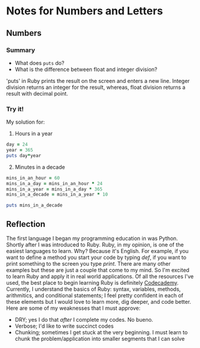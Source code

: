 # Notes for Numbers and Letters

## Numbers

### Summary
- What does `puts` do?
- What is the difference between float and integer division?
<P>'puts' in Ruby prints the result on the screen and enters a new line. Integer division returns an integer for the result, whereas, float division returns a result with decimal point.</p>

### Try it!

My solution for:

1.  Hours in a year

```ruby
day = 24
year = 365
puts day*year
```

2. Minutes in a decade

```ruby
mins_in_an_hour = 60
mins_in_a_day = mins_in_an_hour * 24
mins_in_a_year = mins_in_a_day * 365
mins_in_a_decade = mins_in_a_year * 10

puts mins_in_a_decade
```

## Reflection

<!-- Write your reflection here. Use the Reflection Guidelines for help framing your reflection.

https://github.com/Devbootcamp/phase-0-handbook/blob/master/coding-references/reflection-guidelines.md
 -->

The first language I began my programming education in was Python. Shortly after I was introduced to Ruby. Ruby, in my opinion, is one of the easiest languages to learn. Why? Because it's English. For example, if you want to define a method you start your code by typing *def*, if you want to print something to the screen you type *print*. There are many other examples but these are just a couple that come to my mind. So I'm excited to learn Ruby and apply it in real world applications. Of all the resources I've used, the best place to begin learning Ruby is definitely [Codecademy](http//:www.codecademy.com). Currently, I understand the basics of Ruby: syntax, variables, methods, arithmitics, and conditional statements; I feel pretty confident in each of these elements but I would love to learn more, dig deeper, and code better. Here are some of my weaknesses that I must approve:
- DRY; yes I do that *after* I complete my codes. No bueno.
- Verbose; I'd like to write succinct codes
- Chunking; sometimes I get stuck at the very beginning. I must learn to chunk the problem/application into smaller segments that I can solve